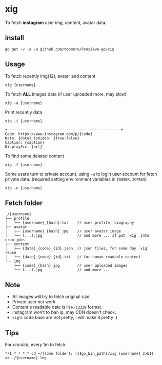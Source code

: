 xig
====
To fetch **instagram** user img, content, avatar data.

install
--------

    go get -v -a -u github.com/toomore/Pensieve-go/xig

Usage
------

To fetch recently img(12), avatar and content

    xig {username}

To fetch **ALL** images data (if user uploaded more, may slow)

    xig -a {username}

Print recently data

    xig -i {username}

```
+----------------------------------------------------+
Code: https://www.instagram.com/p/{code}
Date: {date} IsVideo: {true|false}
Caption: {caption}
DisplaySrc: {url}
```

To find some deleted content

    xig -f {username}

Some users turn to private account, using `-u` to login user account for fetch
private data. (required setting environment variables in `IGUSER`, `IGPASS`)

    xig -u {username}

Fetch folder
-------------

```
./{username}
├── profile
│   └── {username}_{hash}.txt    // user profile, biography
├── avatar
│   ├── {username}_{hash}.jpg    // user avatar image
│   └── (...).jpg                // and more ... if put `xig` into cron jobs
├── content
│   ├── {date}_{code}_{id}.json  // json files, for some day `xig` reuse
│   └── {date}_{code}_{id}.txt   // for human readable content
└── img
    ├── {code}_{hash}.jpg        // user uploaded images
    └── (...).jpg                // and more ...
```

Note
-----

* All images will try to fetch original size.
* Private user not work.
* Content's readable date is in `RFC3339` format.
* instagram won't to ban ip, may CDN doesn't check.
* `xig`'s code base are not pretty, I will make it pretty :)

Tips
-----

For crontab, every 1m to fetch

    */1 * * * * cd ~/{some folder}; ({$go_bin_path}/xig {username} 2>&1) >> ./{username}.log

